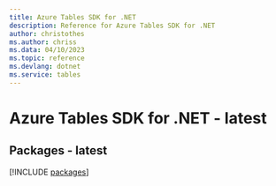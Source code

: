 ```yaml
---
title: Azure Tables SDK for .NET
description: Reference for Azure Tables SDK for .NET
author: christothes
ms.author: chriss
ms.data: 04/10/2023
ms.topic: reference
ms.devlang: dotnet
ms.service: tables
---
```

# Azure Tables SDK for .NET - latest
## Packages - latest
[!INCLUDE [packages](tables-index.md)]